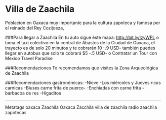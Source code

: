 Villa de Zaachila
==========================================================================================
Poblacion en Oaxaca muy importante para la cultura zapoteca y famosa por el reinado del Rey Cozijoeza, 





###Para llegar a Zaachila
En tu auto sigue éste mapa: http://bit.ly/lzyWPL
o toma el taxi colectivo en la central de Abastos de la Ciudad de Oaxaca, el trayecto es de solo 20 minutos y te cobrarán $10 -$.9 USD- 
también puedes llegar en autobus que solo te cobrará $5 -.5 USD-
o Contratar un Tour con Mexico Travel Paradise

###Recomendaciones
Te recomendamos que visites la Zona Arqueológica de Zaachila

###Recomendaciones gastronómicas:
-Nieve
-Los miércoles y Jueves ricas carnicas -Biuses carne frita de puerco-
-Enchiadas con carne frita
-barbacoa de res
-Higaditos
_________________________
Metatags
oaxaca
Zaachila Oaxaca
Zacchila
villa de zaachila
radio zaachila
zapotecas


